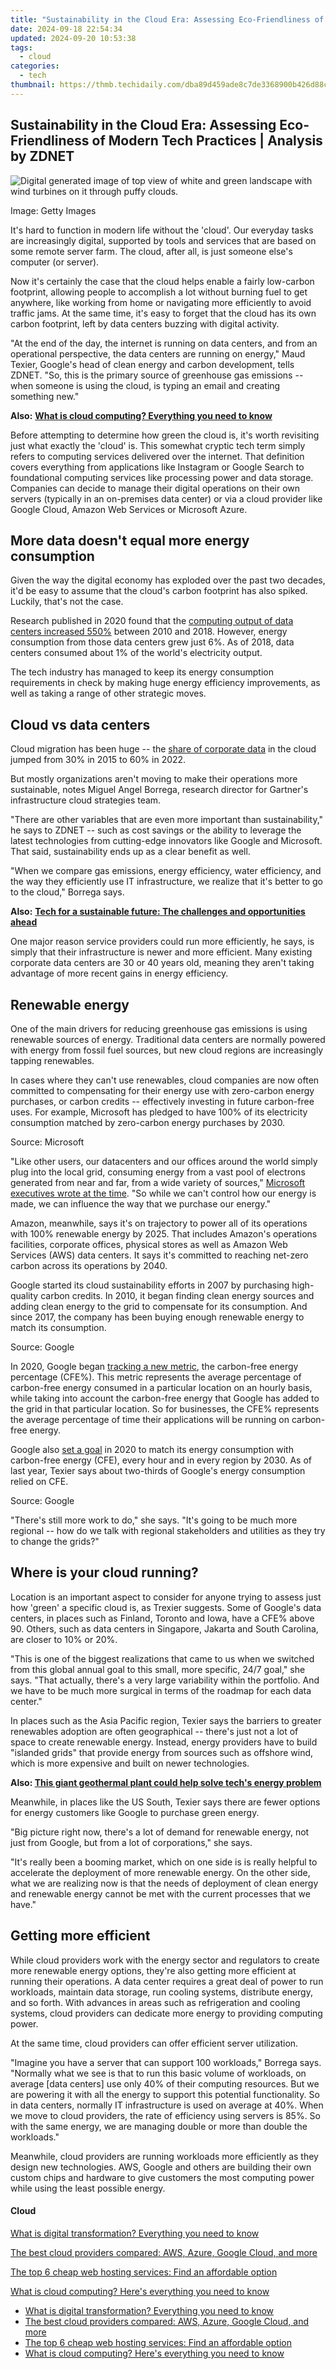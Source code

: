 ```yaml
---
title: "Sustainability in the Cloud Era: Assessing Eco-Friendliness of Modern Tech Practices | Analysis by ZDNET"
date: 2024-09-18 22:54:34
updated: 2024-09-20 10:53:38
tags:
  - cloud
categories:
  - tech
thumbnail: https://thmb.techidaily.com/dba89d459ade8c7de3368900b426d88c278b90eb374e6b587ae53e82dd50d862.jpg
---
```


## Sustainability in the Cloud Era: Assessing Eco-Friendliness of Modern Tech Practices | Analysis by ZDNET

![Digital generated image of top view of white and green landscape with wind turbines on it through puffy clouds.](https://www.zdnet.com/a/img/resize/7954aedb731c36cda54cc24f5abe23047e5e4908/2023/02/11/5c81d546-68ac-44f0-98ac-b351dc03843a/gettyimages-13999400031.jpg?auto=webp&width=1280)

Image: Getty Images

It's hard to function in modern life without the 'cloud'. Our everyday tasks are increasingly digital, supported by tools and services that are based on some remote server farm. The cloud, after all, is just someone else's computer (or server).

Now it's certainly the case that the cloud helps enable a fairly low-carbon footprint, allowing people to accomplish a lot without burning fuel to get anywhere, like working from home or navigating more efficiently to avoid traffic jams. At the same time, it's easy to forget that the cloud has its own carbon footprint, left by data centers buzzing with digital activity. 

"At the end of the day, the internet is running on data centers, and from an operational perspective, the data centers are running on energy," Maud Texier, Google's head of clean energy and carbon development, tells ZDNET. "So, this is the primary source of greenhouse gas emissions -- when someone is using the cloud, is typing an email and creating something new."

**Also:** [**What is cloud computing? Everything you need to know**](https://www.zdnet.com/article/what-is-cloud-computing-everything-you-need-to-know-about-the-cloud/)

Before attempting to determine how green the cloud is, it's worth revisiting just what exactly the 'cloud' is. This somewhat cryptic tech term simply refers to computing services delivered over the internet. That definition covers everything from applications like Instagram or Google Search to foundational computing services like processing power and data storage. Companies can decide to manage their digital operations on their own servers (typically in an on-premises data center) or via a cloud provider like Google Cloud, Amazon Web Services or Microsoft Azure. 

## More data doesn't equal more energy consumption

Given the way the digital economy has exploded over the past two decades, it'd be easy to assume that the cloud's carbon footprint has also spiked. Luckily, that's not the case. 

Research published in 2020 found that the [computing output of data centers increased 550%](https://science.sciencemag.org/content/367/6481/984) between 2010 and 2018\. However, energy consumption from those data centers grew just 6%. As of 2018, data centers consumed about 1% of the world's electricity output. 

The tech industry has managed to keep its energy consumption requirements in check by making huge energy efficiency improvements, as well as taking a range of other strategic moves. 

## Cloud vs data centers

Cloud migration has been huge -- the [share of corporate data](https://www.statista.com/statistics/1062879/worldwide-cloud-storage-of-corporate-data/) in the cloud jumped from 30% in 2015 to 60% in 2022.

But mostly organizations aren't moving to make their operations more sustainable, notes Miguel Angel Borrega, research director for Gartner's infrastructure cloud strategies team. 

"There are other variables that are even more important than sustainability," he says to ZDNET -- such as cost savings or the ability to leverage the latest technologies from cutting-edge innovators like Google and Microsoft. That said, sustainability ends up as a clear benefit as well. 

"When we compare gas emissions, energy efficiency, water efficiency, and the way they efficiently use IT infrastructure, we realize that it's better to go to the cloud," Borrega says. 

**Also:** [**Tech for a sustainable future: The challenges and opportunities ahead**](https://www.zdnet.com/home-and-office/sustainability/tech-for-a-sustainable-future-the-challenges-and-opportunities-ahead/)

One major reason service providers could run more efficiently, he says, is simply that their infrastructure is newer and more efficient. Many existing corporate data centers are 30 or 40 years old, meaning they aren't taking advantage of more recent gains in energy efficiency.

## Renewable energy

One of the main drivers for reducing greenhouse gas emissions is using renewable sources of energy. Traditional data centers are normally powered with energy from fossil fuel sources, but new cloud regions are increasingly tapping renewables. 

In cases where they can't use renewables, cloud companies are now often committed to compensating for their energy use with zero-carbon energy purchases, or carbon credits -- effectively investing in future carbon-free uses. For example, Microsoft has pledged to have 100% of its electricity consumption matched by zero-carbon energy purchases by 2030\. 

Source: Microsoft

"Like other users, our datacenters and our offices around the world simply plug into the local grid, consuming energy from a vast pool of electrons generated from near and far, from a wide variety of sources," [Microsoft executives wrote at the time](https://blogs.microsoft.com/blog/2021/07/14/made-to-measure-sustainability-commitment-progress-and-updates/). "So while we can't control how our energy is made, we can influence the way that we purchase our energy."

Amazon, meanwhile, says it's on trajectory to power all of its operations with 100% renewable energy by 2025\. That includes Amazon's operations facilities, corporate offices, physical stores as well as Amazon Web Services (AWS) data centers. It says it's committed to reaching net-zero carbon across its operations by 2040\. 

Google started its cloud sustainability efforts in 2007 by purchasing high-quality carbon credits. In 2010, it began finding clean energy sources and adding clean energy to the grid to compensate for its consumption. And since 2017, the company has been buying enough renewable energy to match its consumption. 

Source: Google

In 2020, Google began [tracking a new metric](https://www.zdnet.com/article/how-clean-is-cloud-computing-new-data-reveals-how-green-googles-data-centers-really-are/), the carbon-free energy percentage (CFE%). This metric represents the average percentage of carbon-free energy consumed in a particular location on an hourly basis, while taking into account the carbon-free energy that Google has added to the grid in that particular location. So for businesses, the CFE% represents the average percentage of time their applications will be running on carbon-free energy.

Google also [set a goal](https://cloud.google.com/blog/topics/inside-google-cloud/announcing-round-the-clock-clean-energy-for-cloud) in 2020 to match its energy consumption with carbon-free energy (CFE), every hour and in every region by 2030\. As of last year, Texier says about two-thirds of Google's energy consumption relied on CFE. 

Source: Google

"There's still more work to do," she says. "It's going to be much more regional -- how do we talk with regional stakeholders and utilities as they try to change the grids?"

## Where is your cloud running? 

Location is an important aspect to consider for anyone trying to assess just how 'green' a specific cloud is, as Trexier suggests. Some of Google's data centers, in places such as Finland, Toronto and Iowa, have a CFE% above 90\. Others, such as data centers in Singapore, Jakarta and South Carolina, are closer to 10% or 20%. 

"This is one of the biggest realizations that came to us when we switched from this global annual goal to this small, more specific, 24/7 goal," she says. "That actually, there's a very large variability within the portfolio. And we have to be much more surgical in terms of the roadmap for each data center."

In places such as the Asia Pacific region, Texier says the barriers to greater renewables adoption are often geographical -- there's just not a lot of space to create renewable energy. Instead, energy providers have to build "islanded grids" that provide energy from sources such as offshore wind, which is more expensive and built on newer technologies. 

**Also: [This giant geothermal plant could help solve tech's energy problem](https://www.zdnet.com/article/this-giant-geothermal-plant-is-surrounded-by-lava-it-could-help-solve-techs-energy-problem/)**

Meanwhile, in places like the US South, Texier says there are fewer options for energy customers like Google to purchase green energy. 

"Big picture right now, there's a lot of demand for renewable energy, not just from Google, but from a lot of corporations," she says.

"It's really been a booming market, which on one side is is really helpful to accelerate the deployment of more renewable energy. On the other side, what we are realizing now is that the needs of deployment of clean energy and renewable energy cannot be met with the current processes that we have."

## Getting more efficient

While cloud providers work with the energy sector and regulators to create more renewable energy options, they're also getting more efficient at running their operations. A data center requires a great deal of power to run workloads, maintain data storage, run cooling systems, distribute energy, and so forth. With advances in areas such as refrigeration and cooling systems, cloud providers can dedicate more energy to providing computing power. 

At the same time, cloud providers can offer efficient server utilization. 

"Imagine you have a server that can support 100 workloads," Borrega says. "Normally what we see is that to run this basic volume of workloads, on average \[data centers\] use only 40% of their computing resources. But we are powering it with all the energy to support this potential functionality. So in data centers, normally IT infrastructure is used on average at 40%. When we move to cloud providers, the rate of efficiency using servers is 85%. So with the same energy, we are managing double or more than double the workloads."

Meanwhile, cloud providers are running workloads more efficiently as they design new technologies. AWS, Google and others are building their own custom chips and hardware to give customers the most computing power while using the least possible energy. 

#### Cloud

[​What is digital transformation? Everything you need to know](https://www.zdnet.com/article/what-is-digital-transformation-everything-you-need-to-know-about-how-technology-is-reshaping/ "​What is digital transformation? Everything you need to know")

[The best cloud providers compared: AWS, Azure, Google Cloud, and more](https://www.zdnet.com/article/the-top-cloud-providers-of-2021-aws-microsoft-azure-google-cloud-hybrid-saas/ "The best cloud providers compared: AWS, Azure, Google Cloud, and more")

[The top 6 cheap web hosting services: Find an affordable option](https://www.zdnet.com/article/best-cheap-web-hosting/ "The top 6 cheap web hosting services: Find an affordable option")

[What is cloud computing? Here's everything you need to know](https://www.zdnet.com/article/what-is-cloud-computing-everything-you-need-to-know-about-the-cloud/ "What is cloud computing? Here's everything you need to know")

* [​What is digital transformation? Everything you need to know](https://www.zdnet.com/article/what-is-digital-transformation-everything-you-need-to-know-about-how-technology-is-reshaping/ "​What is digital transformation? Everything you need to know")
* [The best cloud providers compared: AWS, Azure, Google Cloud, and more](https://www.zdnet.com/article/the-top-cloud-providers-of-2021-aws-microsoft-azure-google-cloud-hybrid-saas/ "The best cloud providers compared: AWS, Azure, Google Cloud, and more")
* [The top 6 cheap web hosting services: Find an affordable option](https://www.zdnet.com/article/best-cheap-web-hosting/ "The top 6 cheap web hosting services: Find an affordable option")
* [What is cloud computing? Here's everything you need to know](https://www.zdnet.com/article/what-is-cloud-computing-everything-you-need-to-know-about-the-cloud/ "What is cloud computing? Here's everything you need to know")

<ins class="adsbygoogle"
     style="display:block"
     data-ad-format="autorelaxed"
     data-ad-client="ca-pub-7571918770474297"
     data-ad-slot="1223367746"></ins>



<ins class="adsbygoogle"
     style="display:block"
     data-ad-client="ca-pub-7571918770474297"
     data-ad-slot="8358498916"
     data-ad-format="auto"
     data-full-width-responsive="true"></ins>
